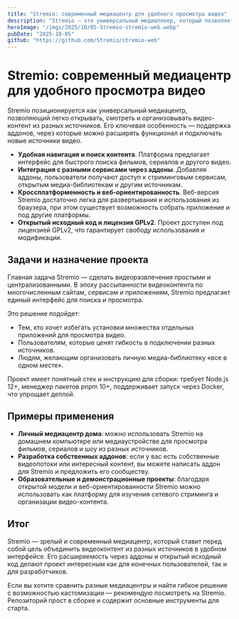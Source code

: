 ```yaml
---
title: "Stremio: современный медиацентр для удобного просмотра видео"
description: "Stremio — это универсальный медиаплеер, который позволяет легко находить, смотреть и организовывать видеоконтент с помощью простых в установке аддонов."
heroImage: "/imgs/2025/10/05-Stremio-stremio-web.webp"
pubDate: "2025-10-05"
github: "https://github.com/Stremio/stremio-web"
---
```


# Stremio: современный медиацентр для удобного просмотра видео

Stremio позиционируется как универсальный медиацентр, позволяющий легко открывать, смотреть и организовывать видео-контент из разных источников. Его ключевая особенность — поддержка аддонов, через которые можно расширять функционал и подключать новые источники видео.

- **Удобная навигация и поиск контента**. Платформа предлагает интерфейс для быстрого поиска фильмов, сериалов и другого видео.
- **Интеграция с разными сервисами через аддоны**. Добавляя аддоны, пользователи получают доступ к стриминговым сервисам, открытым медиа-библиотекам и другим источникам.
- **Кроссплатформенность и веб-ориентированность**. Веб-версия Stremio достаточно легка для развертывания и использования из браузера, при этом существует возможность собрать приложение и под другие платформы.
- **Открытый исходный код и лицензия GPLv2**. Проект доступен под лицензией GPLv2, что гарантирует свободу использования и модификации.

## Задачи и назначение проекта

Главная задача Stremio — сделать видеоразвлечения простыми и централизованными. В эпоху рассыпанности видеоконтента по многочисленным сайтам, сервисам и приложениям, Stremio предлагает единый интерфейс для поиска и просмотра.

Это решение подойдет:
- Тем, кто хочет избегать установки множества отдельных приложений для просмотра видео.
- Пользователям, которые ценят гибкость в подключении разных источников.
- Людям, желающим организовать личную медиа-библиотеку «все в одном месте».

Проект имеет понятный стек и инструкцию для сборки: требует Node.js 12+, менеджер пакетов pnpm 10+, поддерживает запуск через Docker, что упрощает деплой.

## Примеры применения

- **Личный медиацентр дома**: можно использовать Stremio на домашнем компьютере или медиаустройстве для просмотра фильмов, сериалов и шоу из разных источников.
- **Разработка собственных аддонов**: если у вас есть собственные видеопотоки или интересный контент, вы можете написать аддон для Stremio и предложить его сообществу.
- **Образовательные и демонстрационные проекты**: благодаря открытой модели и веб-ориентированности Stremio можно использовать как платформу для изучения сетевого стриминга и организации видео-контента.

## Итог

Stremio — зрелый и современный медиацентр, который ставит перед собой цель объединить видеоконтент из разных источников в удобном интерфейсе. Его расширяемость через аддоны и открытый исходный код делают проект интересным как для конечных пользователей, так и для разработчиков.

Если вы хотите сравнить разные медиацентры и найти гибкое решение с возможностью кастомизации — рекомендую посмотреть на Stremio. Репозиторий прост в сборке и содержит основные инструменты для старта. 